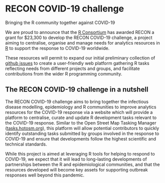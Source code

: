 # RECON COVID-19 challenge
Bringing the R community together against COVID-19

We are proud to announce that the [R Consortium](https://www.r-consortium.org/) has awarded RECON a grant for $23,300 to develop the RECON COVID-19 challenge, a project aiming to centralise, organise and manage needs for analytics resources in [R](https://www.r-project.org/) to support the response to COVID-19 worldwide.

These resources will permit to expand our initial preliminary collection of [github issues](https://github.com/reconhub/covid19hub) to create a user-friendly web platform gathering R tasks reflecting needs from different projects and groups, and facilitate contributions from the wider R programming community.

## The RECON COVID-19 challenge in a nutshell

The RECON COVID-19 challenge aims to bring together the infectious disease modelling, epidemiology and R communities to improve analytics resources for the COVID-19 response via a website which will provide a platform to centralise, curate and update R development tasks relevant to the COVID-19 response. Similar to the Open Street Map Tasking Manager ([tasks.hotosm.org](https://tasks.hotosm.org/)), this platform will allow potential contributors to quickly identify outstanding tasks submitted by groups involved in the response to COVID-19 and ensure that developments follow the highest scientific and technical standards.

While this project is aimed at leveraging R tools for helping to respond to COVID-19, we expect that it will lead to long-lasting developments of partnerships between the R and epidemiological communities, and that the resources developed will become key assets for supporting outbreak responses well beyond this pandemic.
